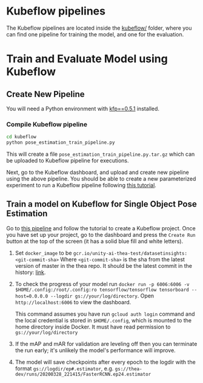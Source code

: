 # Kubeflow pipelines
The Kubeflow pipelines are located inside the [kubeflow/](kubeflow/) folder, where you can find one pipeline for training the model, and one for the evaluation.

Train and Evaluate Model using Kubeflow
=======================================

## Create New Pipeline
You will need a Python environment with [kfp==0.5.1](https://pypi.org/project/kfp/) installed.

### Compile Kubeflow pipeline

```bash
cd kubeflow
python pose_estimation_train_pipeline.py
```

This will create a file `pose_estimation_train_pipeline.py.tar.gz` which can be uploaded to Kubeflow pipeline for executions.

Next, go to the Kubeflow dashboard, and upload and create new pipeline using the above pipeline. You should be able to create a new parameterized experiment to run a Kubeflow pipeline following [this tutorial](https://www.kubeflow.org/docs/pipelines/pipelines-quickstart).

## Train a model on Kubeflow for Single Object Pose Estimation
Go to [this pipeline](https://www.kubeflow.org/docs/gke/deploy/) and follow the tutorial to create a Kubeflow project. Once you have set up your project, go to the dashboard and press the `Create Run` button at the top of the screen (it has a solid blue fill and white letters).

1. Set `docker_image` to be `gcr.io/unity-ai-thea-test/datasetinsights:<git-commit-sha>` Where `<git-commit-sha>` is the sha from the latest version of master in the thea repo. It should be the latest commit in the history: [link](https://gitlab.internal.unity3d.com/machine-learning/thea/commits/master).

2. To check the progress of your model run `docker run -p 6006:6006 -v $HOME/.config:/root/.config:ro tensorflow/tensorflow tensorboard --host=0.0.0.0 --logdir gs://your/log/directory`. Open `http://localhost:6006` to view the dashboard.

    This command assumes you have run `gcloud auth login` command and the local credential is stored in `$HOME/.config`, which is mounted to the home directory inside Docker. It must have read permission to `gs://your/log/directory`

3. If the mAP and mAR for validation are leveling off then you can terminate the run early; it's unlikely the model's performance will improve.

4.  The model will save checkpoints after every epoch to the logdir with the format `gs://logdir/ep#.estimator`, e.g.
`gs://thea-dev/runs/20200328_221415/FasterRCNN.ep24.estimator`
